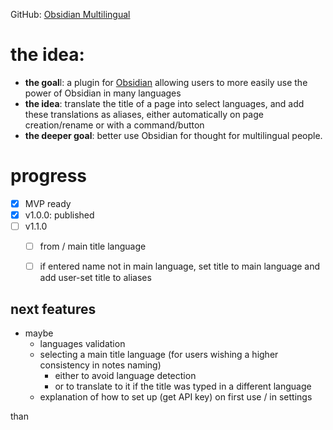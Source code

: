 GitHub: [Obsidian Multilingual](https://github.com/leolazou/obsidian-multilingual)
# the idea:
- **the goal**l: a  plugin for [Obsidian](https://obsidian.md) allowing users to more easily use the power of Obsidian in many languages
- **the idea**: translate the title of a page into select languages, and add these translations as aliases, either automatically on page creation/rename or with a command/button
- **the deeper goal**: better use Obsidian for thought for multilingual people.

# progress

- [x] MVP ready
- [x] v1.0.0:  published
- [ ] v1.1.0
	- [ ] from / main title language 
	- [ ] if entered name not in main language, set title to main language and add user-set title to aliases


## next features

- maybe 
	- languages validation
	- selecting a main title language (for users wishing a higher consistency in notes naming)
		- either to avoid language detection
		- or to translate to it if the title was typed in a different language
	- explanation of how to set up (get API key) on first use / in settings


than